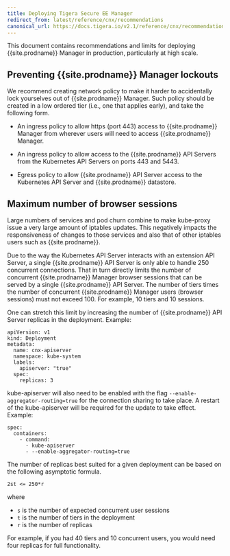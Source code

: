 ```yaml
---
title: Deploying Tigera Secure EE Manager
redirect_from: latest/reference/cnx/recommendations
canonical_url: https://docs.tigera.io/v2.1/reference/cnx/recommendations
---
```


This document contains recommendations and limits for deploying {{site.prodname}} Manager in production, particularly at high scale.

## Preventing {{site.prodname}} Manager lockouts

We recommend creating network policy to make it harder to accidentally lock yourselves out of {{site.prodname}} Manager.  Such policy should be created in a low ordered tier (i.e., one that applies early), and take the following form.

- An ingress policy to allow https (port 443) access to {{site.prodname}} Manager from wherever users will need to access {{site.prodname}} Manager.

- An ingress policy to allow access to the {{site.prodname}} API Servers from the Kubernetes API Servers on ports 443 and 5443.

- Egress policy to allow {{site.prodname}} API Server access to the Kubernetes API Server and {{site.prodname}} datastore.


## Maximum number of browser sessions

Large numbers of services and pod churn combine to make kube-proxy issue a very large amount of iptables updates.  This negatively impacts the responsiveness of changes to those services and also that of other iptables users such as {{site.prodname}}.

Due to the way the Kubernetes API Server interacts with an extension API Server, a single {{site.prodname}} API Server is only able to handle 250 concurrent connections. That in turn directly limits the number of concurrent {{site.prodname}} Manager browser sessions that can be served by a single {{site.prodname}} API Server. The number of tiers times the number of concurrent {{site.prodname}} Manager users (browser sessions) must not exceed 100.  For example, 10 tiers and 10 sessions.

One can stretch this limit by increasing the number of {{site.prodname}} API Server replicas in the deployment. Example:

```
apiVersion: v1
kind: Deployment
metadata:
  name: cnx-apiserver
  namespace: kube-system
  labels:
    apiserver: "true"
  spec:
    replicas: 3
```

kube-apiserver will also need to be enabled with the flag `--enable-aggregator-routing=true` for the connection sharing to take place. A restart of the kube-apiserver will be required for the update to take effect. Example:

```
spec:
  containers:
    - command:
      - kube-apiserver
      - --enable-aggregator-routing=true
```

The number of replicas best suited for a given deployment can be based on the following asymptotic formula.

```
2st <= 250*r
```
where
- `s` is the number of expected concurrent user sessions
- `t` is the number of tiers in the deployment
- `r` is the number of replicas

For example, if you had 40 tiers and 10 concurrent users, you would need four replicas for full functionality.
